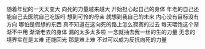 随着年纪的一天天变大
向死的力量越来越大
开始担心起自己的身体
年老的自己还能自己去医院自己吃饭吗
想到可怜的母亲 就想到我自己的未来
内心没有目标没有方向 哪怕是假想的东西 真不知道在这向死的路上怎么寂寞的过去
每天喂饱这个渐渐不中用 渐渐老去的身体
漏的太多太多啦
一念就抽去我一丝的生的力量
无念的境界实在是太难
还能回光 那是难上难 不过可以成为反抗向死的力量
